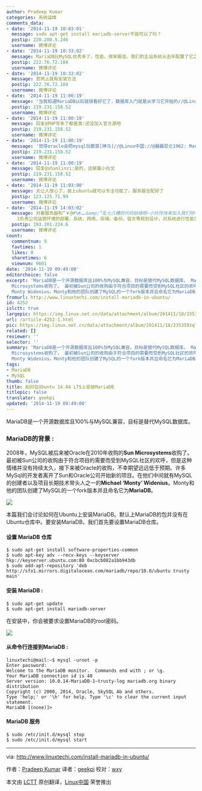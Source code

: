 ```yaml
---
author: Pradeep Kumar
categories: 系统运维
comments_data:
- date: '2014-11-19 10:03:01'
  message: sudo apt-get install mariadb-server不就可以了吗？
  postip: 220.200.5.246
  username: 微博评论
- date: '2014-11-19 10:33:02'
  message: MariaDB比MySQL优秀多了，性能，效率极佳。我们的主站系统从去年配置了它之后，再没考虑过使用其他替代品。
  postip: 222.76.72.104
  username: 微博评论
- date: '2014-11-19 10:33:02'
  message: 官网上就有安装方法
  postip: 222.76.72.104
  username: 微博评论
- date: '2014-11-19 11:00:19'
  message: '当我知道MariaDB以后就很看好它了，数据库入门就是从学习它开始的//@Linux中国://@巍巍昆仑1962: MariaDB比MySQL优秀多了，性能，效率极佳。我们的主站系统从去年配置了它之后，再没考虑过使用其他替代品。'
  postip: 219.231.158.52
  username: 微博评论
- date: '2014-11-19 11:00:19'
  message: 回复@PHP写多了都是类:还没加入官方源吧
  postip: 219.231.158.52
  username: 微博评论
- date: '2014-11-19 11:00:19'
  message: '觉得oracle会把mysql玩歇菜[神马]//@Linux中国://@巍巍昆仑1962: MariaDB比MySQL优秀多了，性能，效率极佳。我们的主站系统从去年配置了它之后，再没考虑过使用其他替代品。'
  postip: 219.231.158.52
  username: 微博评论
- date: '2014-11-19 11:00:19'
  message: 回复@shanlinzi:是的，这是篇小白文
  postip: 219.231.158.52
  username: 微博评论
- date: '2014-11-19 11:03:00'
  message: 太让人放心了，装上ubuntu就可以专注功能了。服务器全配好了
  postip: 123.125.71.99
  username: 微博评论
- date: '2014-11-19 14:03:02'
  message: 对着服务器和“￥@#%#……&amp;“乱七八糟的代码枯燥吧~小伙伴快来加入我们吧~强大的美女后勤将提供工作所必须的各方面服务~只需要你的专业作为报答~怎么样？还不快快行动~投递简历至zhou.jiani@lczpay.com
    1负责公司运营环境的部署，系统、网络、存储、备份、容灾等规划设计，对系统进行性能分析、优化、
  postip: 193.201.224.6
  username: 微博评论
count:
  commentnum: 9
  favtimes: 1
  likes: 0
  sharetimes: 6
  viewnum: 9601
date: '2014-11-19 09:49:00'
editorchoice: false
excerpt: 'MariaDB是一个开源数据库且100%与MySQL兼容，目标是替代MySQL数据库。 MariaDB的背景 : 2008年，MySQL被后来被Oracle在2010年收购的Sun
  Microsystems收购了。 最初被Sun公司的收购由于符合项目的需要而受到MySQL社区的欢呼，但是这种情绪并没有持续太久，接下来被Oracle的收购，不幸期望远远低于预期。许多MySql的开发者离开了Sun和Oracle公司开始新的项目。在他们中间就有MySQL的创建者以及项目长期技术带头人之一的Michael
  Monty Widenius。Monty和他的团队创建了MySQL的一个fork版本并且命名它为MariaDB。  本篇我们会讨论如何在Ubuntu'
fromurl: http://www.linuxtechi.com/install-mariadb-in-ubuntu/
id: 4252
islctt: true
largepic: https://img.linux.net.cn/data/attachment/album/201411/18/235359zq7k7l9zc7w17zcw.png
url: /article-4252-1.html
pic: https://img.linux.net.cn/data/attachment/album/201411/18/235359zq7k7l9zc7w17zcw.png.thumb.jpg
related: []
reviewer: ''
selector: ''
summary: 'MariaDB是一个开源数据库且100%与MySQL兼容，目标是替代MySQL数据库。 MariaDB的背景 : 2008年，MySQL被后来被Oracle在2010年收购的Sun
  Microsystems收购了。 最初被Sun公司的收购由于符合项目的需要而受到MySQL社区的欢呼，但是这种情绪并没有持续太久，接下来被Oracle的收购，不幸期望远远低于预期。许多MySql的开发者离开了Sun和Oracle公司开始新的项目。在他们中间就有MySQL的创建者以及项目长期技术带头人之一的Michael
  Monty Widenius。Monty和他的团队创建了MySQL的一个fork版本并且命名它为MariaDB。  本篇我们会讨论如何在Ubuntu'
tags:
- MariaDB
- MySQL
thumb: false
title: 如何在Ubuntu 14.04 LTS上安装MariaDB
titlepic: false
translator: geekpi
updated: '2014-11-19 09:49:00'
---
```


MariaDB是一个开源数据库且100%与MySQL兼容，目标是替代MySQL数据库。


### MariaDB的背景 :


2008年，MySQL被后来被Oracle在2010年收购的**Sun Microsystems**收购了。 最初被Sun公司的收购由于符合项目的需要而受到MySQL社区的欢呼，但是这种情绪并没有持续太久，接下来被Oracle的收购，不幸期望远远低于预期。许多MySql的开发者离开了Sun和Oracle公司开始新的项目。在他们中间就有MySQL的创建者以及项目长期技术带头人之一的**Michael ‘Monty’ Widenius**。Monty和他的团队创建了MySQL的一个fork版本并且命名它为**MariaDB**。


![](/data/attachment/album/201411/18/235359zq7k7l9zc7w17zcw.png)


本篇我们会讨论如何在Ubuntu上安装MariaDB。默认上MariaDB的包并没有在Ubuntu仓库中。要安装MariaDB，我们首先要设置MariaDB仓库。


#### 设置 MariaDB 仓库



```
$ sudo apt-get install software-properties-common
$ sudo apt-key adv --recv-keys --keyserver hkp://keyserver.ubuntu.com:80 0xcbcb082a1bb943db
$ sudo add-apt-repository 'deb http://sfo1.mirrors.digitalocean.com/mariadb/repo/10.0/ubuntu trusty main'

```

#### 安装 MariaDB :



```
$ sudo apt-get update
$ sudo apt-get install mariadb-server

```

在安装中，你会被要求设置MariaDB的root密码。


![](/data/attachment/album/201411/18/235128t42evw2lygnyq43y.jpg)


#### 从命令行连接到MariaDB :



```
linuxtechi@mail:~$ mysql -uroot -p
Enter password: 
Welcome to the MariaDB monitor.  Commands end with ; or \g.
Your MariaDB connection id is 40
Server version: 10.0.14-MariaDB-1~trusty-log mariadb.org binary distribution
Copyright (c) 2000, 2014, Oracle, SkySQL Ab and others.
Type 'help;' or '\h' for help. Type '\c' to clear the current input statement.
MariaDB [(none)]>

```

#### MariaDB 服务



```
$ sudo /etc/init.d/mysql stop
$ sudo /etc/init.d/mysql start

```



---


via: <http://www.linuxtechi.com/install-mariadb-in-ubuntu/>


作者：[Pradeep Kumar](http://www.linuxtechi.com/author/pradeep/) 译者：[geekpi](https://github.com/geekpi) 校对：[wxy](https://github.com/wxy)


本文由 [LCTT](https://github.com/LCTT/TranslateProject) 原创翻译，[Linux中国](http://linux.cn/) 荣誉推出